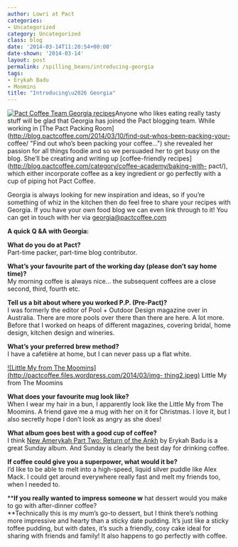```yaml
---
author: Lowri at Pact
categories:
- Uncategorized
category: Uncategorized
class: blog
date: '2014-03-14T11:20:54+00:00'
date-shown: '2014-03-14'
layout: post
permalink: /spilling_beans/introducing-georgia
tags:
- Erykah Badu
- Moomins
title: "Introducing\u2026 Georgia"
---
```


[![Pact Coffee Team Georgia
recipes](http://pactcoffee.files.wordpress.com/2014/03/image.jpeg?w=545)](http://pactcoffee.files.wordpress.com/2014/03/image.jpeg)Anyone
who likes eating really tasty stuff will be glad that Georgia has joined the
Pact blogging team. While working in [The Pact Packing
Room](http://blog.pactcoffee.com/2014/03/10/find-out-whos-been-packing-your-
coffee/ "Find out who’s been packing your coffee…") she revealed her passion
for all things foodie and so we persuaded her to get busy on the blog. She’ll
be creating and writing up [coffee-friendly
recipes](http://blog.pactcoffee.com/category/coffee-academy/baking-with-
pact/), which either incorporate coffee as a key ingredient or go perfectly
with a cup of piping hot Pact Coffee.

Georgia is always looking for new inspiration and ideas, so if you’re
something of whiz in the kitchen then do feel free to share your recipes with
Georgia. If you have your own food blog we can even link through to it! You
can get in touch with her via
[georgia@pactcoffee.com](mailto:georgia@pactcoffee.com)

**A quick Q &A with Georgia:**

**What do you do at Pact?**  
Part-time packer, part-time blog contributor.

**What’s your favourite part of the working day (please don’t say home
time)?**  
My morning coffee is always nice… the subsequent coffees are a close second,
third, fourth etc.

**Tell us a bit about where you worked P.P. (Pre-Pact)?**  
I was formerly the editor of Pool + Outdoor Design magazine over in Australia.
There are more pools over there than there are here. A lot more. Before that I
worked on heaps of different magazines, covering bridal, home design, kitchen
design and wineries.

**What’s your preferred brew method?**  
I have a cafetière at home, but I can never pass up a flat white.

[![Little My from The
Moomins](http://pactcoffee.files.wordpress.com/2014/03/img-
thing2.jpeg)](http://pactcoffee.files.wordpress.com/2014/03/img-thing2.jpeg)
Little My from The Moomins

**What does your favourite mug look like?**  
When I wear my hair in a bun, I apparently look like the Little My from The
Moomins. A friend gave me a mug with her on it for Christmas. I love it, but I
also secretly hope I don’t look as angry as she does!

**What album goes best with a good cup of coffee?**  
I think [New Amerykah Part Two: Return of the
Ankh](http://www.youtube.com/watch?v=FNbW0gizqTE) by Erykah Badu is a great
Sunday album. And Sunday is clearly the best day for drinking coffee.

**If coffee could give you a superpower, what would it be?**  
I’d like to be able to melt into a high-speed, liquid silver puddle like Alex
Mack. I could get around everywhere really fast and melt my friends too, when
I needed to.

****If you really wanted to impress someone w** hat dessert would you make to
go with after-dinner coffee?  
**Technically this is my mum’s go-to dessert, but I think there’s nothing more
impressive and hearty than a sticky date pudding. It’s just like a sticky
toffee pudding, but with dates, it’s such a friendly, cosy cake ideal for
sharing with friends and family! It also happens to go perfectly with coffee.